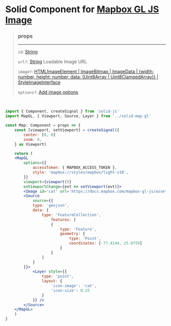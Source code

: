 # Solid Component for [Mapbox GL JS Image](https://docs.mapbox.com/mapbox-gl-js/api/sources/)

> ### props
>
> ---
>
> `id`: [String]()
>
> `url?`: [String](https://docs.mapbox.com/mapbox-gl-js/api/map/#map#loadimage) Loadable Image URL
>
> `image?`: [HTMLImageElement | ImageBitmap | ImageData | {width: number, height: number, data: (Uint8Array | Uint8ClampedArray)} | StyleImageInterface](https://docs.mapbox.com/mapbox-gl-js/api/map/#map#addimage)
>
> `options?`: [Add image options](https://docs.mapbox.com/mapbox-gl-js/api/map/#map#addimage)

<br>

```jsx
import { Component, createSignal } from 'solid-js'
import MapGL, { Viewport, Source, Layer } from '../solid-map-gl'

const Map: Component = props => {
    const [viewport, setViewport] = createSignal({
        center: [0, 0]
        zoom: 6,
    } as Viewport)

    return (
    <MapGL
        options={{
            accessToken: { MAPBOX_ACCESS_TOKEN },
            style: 'mapbox://styles/mapbox/light-v10',
        }}
        viewport={viewport()}
        onViewportChange={evt => setViewport(evt)}>
        <Image id='cat' url='https://docs.mapbox.com/mapbox-gl-js/assets/cat.png'>
        <Source
            source={{
            type: 'geojson',
            data: {
                type: 'FeatureCollection',
                    features: [
                    {
                        type: 'Feature',
                        geometry: {
                            type: 'Point',
                            coordinates: [-77.4144, 25.0759]
                        }
                    }
                ]
            }
        }}>
            <Layer style={{
                type: 'point',
                layout: {
                    'icon-image': 'cat',
                    'icon-size': 0.25
                }
            }} />
        </Source>
    </MapGL>
    )
}
```
